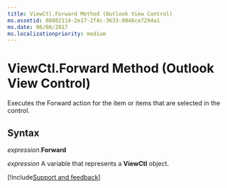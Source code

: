 ```yaml
---
title: ViewCtl.Forward Method (Outlook View Control)
ms.assetid: 08882114-2e17-2f4c-3633-9846ce7294a1
ms.date: 06/08/2017
ms.localizationpriority: medium
---
```



# ViewCtl.Forward Method (Outlook View Control)

Executes the Forward action for the item or items that are selected in the control.


## Syntax

_expression_.**Forward**

_expression_ A variable that represents a **ViewCtl** object.

[!include[Support and feedback](~/includes/feedback-boilerplate.md)]